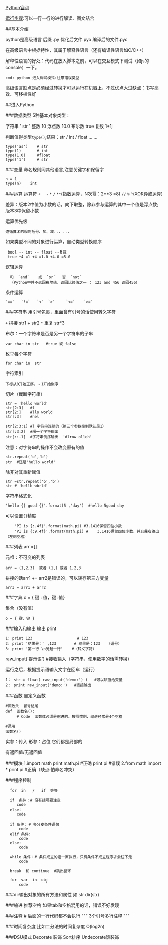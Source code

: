 [Python官网](https://www.python.org/ )

[运行步骤](http://pythontutor.com/):可以一行一行的进行解读、图文结合

##基本介绍

python是高级语言   后缀 .py    优化后文件.pyo    编译后的文件.pyc

在高级语言中根据特性，其属于解释性语言（还有编译性语言如C/C++）

解释性语言的好处：代码在放入脚本之前，可以在交互模式下测试（如js的console）一下。

    cmd: python 进入调试模式:注意错误类型

高级语言缺点是必须经过转换才可以运行在机器上，不过优点大过缺点：书写高效、可移植性好


##进入Python

###数据类型
5种基本对象类型：

   字符串 ' str '   整数  10   浮点数   10.0   布尔数  true  复数  1+1j 

判断值得类型`type()`,结果：str / int / float ... ...
```
type('as')    # str
type(1)       # int
type(1.0)     #float
type('1')     # str
```

###变量
命名规则同其他语言,注意关键字和保留字
```
n = 1
type(n)    int
```

###运算
运算符
     `+ `  ` -`    `*`     `/`     `**`(指数运算，N次幂：2**3  =8)    `//`      `%`
     `^`(XOR异或运算)

差异：版本2中值为小数的话，向下取整，除非参与运算的其中一个值是浮点数; 版本3中保留小数

运算优先级

    遵循算术的规则括号、加、减... ...

如果类型不同的对象进行运算，自动类型转换顺序

     bool -- int -- float --复数
     true +4 =1 +4 =1.0 +4.0 =5.0

逻辑运算

      和  `and`    或  `or`   否  `not`
      （Python中并不返回布尔值，返回比较值之一 ： 123 and 456 返回456）

条件运算

    `==`   `!=`   `<`  `>`     `<=`    `>=`

###字符串
用引号包裹，里面含有引号的话使用转义字符

`+` 拼接  str1 + str2
`*` 重复  str*3

布尔：一个字符串是否是另一个字符串的子串

    var char in str   #true 或 false

枚举每个字符

    for char in  str  

字符索引

    下标从0开始正序，﹣1开始倒序

切片（截断字符串）

    str = 'hello world'
    str[2:3]   #l
    str[2:]    #llo world
    str[:3]    #hel

    str[2:3:1] #l 字符串连续的（第三个参数控制默认是1）
    str[:3:2]  #隔一个字符输出
    str[::-1]  #字符串倒序输出  'dlrow olleh'

注意：对字符串的操作不会改变原有的值

    str.repeat('o','b')
    str  #还是'hello world'

除非对其重新赋值

    str =str.repeat('o','b')
    str # 'hellb wbrld'

字符串格式化

    'hello {} good {}'.format(5 ,'day')  #hello 5good day

可以设置`{}`精度
```
    'PI is {:.4f}'.format(math.pi) #3.1416保留四位小数
    'PI is {:9.4f}'.format(math.pi) #    3.1416保留四位小数，并且靠右输出（左侧空格）
```

###列表
arr =[]

元祖：不可变的列表

    arr = (1,2,3)  或者 (1,) 或者 1,2,3

拼接的话arr1 += arr2是错误的，可以转存第三方变量

    arr3 = arr1 + arr2

###字典
o = { 键 : 值，键 :值}

集合（没有值）

    o = { 键，键 }

###输入和输出
输出 print 
```
1: print 123                    # 123
2: print '结果是：' ,123        # 结果是：123   （逗号）
3: print '第一行 \n另起一行'    #（转义字符）
```

raw_input('提示语')           #接收输入（字符串，使用数字的话需转换）

运行之后，根据提示语输入文字在回车（运行）
```
1： str = float( raw_input('demo:') )   #可以赋值给变量
2： print raw_input('demo:')   #直接输出
```

###函数
自定义函数
```
#函数头  冒号结尾
def  函数名():    
     # Code  函数体必须是缩进的。按照惯例，缩进经常是4个空格

#调用
函数名()
```
实参：传入
形参：占位        它们都是局部的

有返回值/无返回值

###模块
       1.import   math
                 print  math.pi      #正确
                 print  pi           #错误
       2.from  math import *
                 print pi            #正确（缺点:怕命名冲突）

###程序控制
```
  for  in   /   if  等等

  if  条件：# 没有括号要注意
     code
  else：
     code

  if 条件: # 多分支条件语句
      code
  elif 条件:
      code
  else:
      code

  while 条件：# 条件成立的话一直执行，只有条件不成立程序才会往下走
      code

  break  和 continue  #跳出循环

  for  var  in  obj
      code
```
###dir输出对象的所有方法和属性
如 str
    dir(str)

###缩进
       推荐空格     如果tab和空格混用的话，错误不好发现

###注释
      # 后面的一行代码都不会执行
      """   3个引号多行注释  """

###时间复杂度
比如二分法的时间复杂度
    O(log2n)

###DSU模式
Decorate 装饰   Sort排序   Undecorate饭装饰